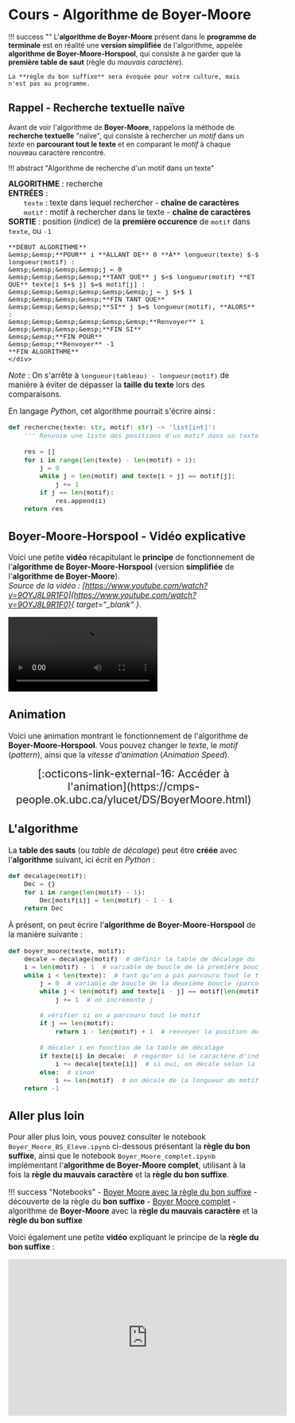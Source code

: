 # Cours - Algorithme de Boyer-Moore

!!! success ""
    L'**algorithme de Boyer-Moore** présent dans le **programme de terminale** est en réalité une **version simplifiée** de l'algorithme, appelée **algorithme de Boyer-Moore-Horspool**, qui consiste à ne garder que la **première table de saut** (règle du *mauvais caractère*).

    La **règle du bon suffixe** sera évoquée pour votre culture, mais n'est pas au programme.

## Rappel - Recherche textuelle naïve

Avant de voir l'algorithme de **Boyer-Moore**, rappelons la méthode de **recherche textuelle** "naïve", qui consiste à rechercher un *motif* dans un *texte* en **parcourant tout le texte** et en comparant le *motif* à chaque nouveau caractère rencontré.

!!! abstract "Algorithme de recherche d'un motif dans un texte"
    <div style="font-size:1.1em">
    **ALGORITHME** : recherche  
    **ENTRÉES** :  
    &emsp;&emsp;`texte` : texte dans lequel rechercher - **chaîne de caractères**  
    &emsp;&emsp;`motif` : motif à rechercher dans le texte - **chaîne de caractères**  
    **SORTIE** : position (*indice*) de la **première occurence** de `motif` dans `texte`, ou `-1`

    **DÉBUT ALGORITHME**  
    &emsp;&emsp;**POUR** i **ALLANT DE** 0 **À** longueur(texte) $-$ longueur(motif) :  
    &emsp;&emsp;&emsp;&emsp;j ← 0  
    &emsp;&emsp;&emsp;&emsp;**TANT QUE** j $<$ longueur(motif) **ET QUE** texte[i $+$ j] $=$ motif[j] :    
    &emsp;&emsp;&emsp;&emsp;&emsp;&emsp;j ← j $+$ 1  
    &emsp;&emsp;&emsp;&emsp;**FIN TANT QUE**  
    &emsp;&emsp;&emsp;&emsp;**SI** j $=$ longueur(motif), **ALORS** :  
    &emsp;&emsp;&emsp;&emsp;&emsp;&emsp;**Renvoyer** i  
    &emsp;&emsp;&emsp;&emsp;**FIN SI**  
    &emsp;&emsp;**FIN POUR**  
    &emsp;&emsp;**Renvoyer** -1  
    **FIN ALGORITHME**
    </div>

*Note* : On s'arrête à `longueur(tableau) - longueur(motif)` de manière à éviter de dépasser la **taille du texte** lors des comparaisons.

En langage *Python*, cet algorithme pourrait s'écrire ainsi :

```python
def recherche(texte: str, motif: str) -> 'list[int]':
    ''' Renvoie une liste des positions d'un motif dans un texte. '''
    
    res = []
    for i in range(len(texte) - len(motif) + 1):
        j = 0
        while j < len(motif) and texte[i + j] == motif[j]:
            j += 1
        if j == len(motif):
            res.append(i)
    return res
```

## Boyer-Moore-Horspool - Vidéo explicative

Voici une petite **vidéo** récapitulant le **principe** de fonctionnement de l'**algorithme de Boyer-Moore-Horspool** (version **simplifiée** de l'**algorithme de Boyer-Moore**).  
*Source de la vidéo : [https://www.youtube.com/watch?v=9OYJ8L9R1F0](https://www.youtube.com/watch?v=9OYJ8L9R1F0){ target="_blank" }*.

![type:video](src/video_BMH.mp4)

## Animation

Voici une animation montrant le fonctionnement de l'algorithme de **Boyer-Moore-Horspool**.
Vous pouvez changer le *texte*, le *motif* (*pattern*), ainsi que la *vitesse d'animation* (*Animation Speed*).

<center style="font-size: 1.4em">
[:octicons-link-external-16: Accéder à l'animation](https://cmps-people.ok.ubc.ca/ylucet/DS/BoyerMoore.html)
</center>

## L'algorithme

La **table des sauts** (ou *table de décalage*) peut être **créée** avec l'**algorithme** suivant, ici écrit en *Python* :

```python
def decalage(motif):
    Dec = {}
    for i in range(len(motif) - 1):
        Dec[motif[i]] = len(motif) - 1 - i
    return Dec
```

À présent, on peut écrire l'**algorithme de Boyer-Moore-Horspool** de la manière suivante :

```python
def boyer_moore(texte, motif):
    decale = decalage(motif)  # définir la table de décalage du motif
    i = len(motif) - 1  # variable de boucle de la première boucle (parcours du texte)
    while i < len(texte):  # tant qu'on a pas parcouru tout le texte
        j = 0  # variable de boucle de la deuxième boucle (parcours du motif)
        while j < len(motif) and texte[i - j] == motif[len(motif) - 1 - j]:  # tant qu'on a pas parcouru tout le motif et que les caractères correspondent
            j += 1  # on incrémente j

        # vérifier si on a parcouru tout le motif
        if j == len(motif):
            return i - len(motif) + 1  # renvoyer la position du motif dans le texte
        
        # décaler i en fonction de la table de décalage
        if texte[i] in decale:  # regarder si le caractère d'indice i du texte est dans le motif
            i += decale[texte[i]]  # si oui, on décale selon la valeur stockée dans la table de décalage
        else:  # sinon
            i += len(motif)  # on décale de la longueur du motif
    return -1
```

## Aller plus loin

Pour aller plus loin, vous pouvez consulter le notebook `Boyer_Moore_BS_Eleve.ipynb` ci-dessous présentant la **règle du bon suffixe**, ainsi que le notebook `Boyer_Moore_complet.ipynb` implémentant l'**algorithme de Boyer-Moore complet**, utilisant à la fois la **règle du mauvais caractère** et la **règle du bon suffixe**.

!!! success "Notebooks"
    - [Boyer Moore avec la règle du bon suffixe](https://capytale2.ac-paris.fr/web/c/c676-5756802) - découverte de la règle du **bon suffixe**
    - [Boyer Moore complet](https://capytale2.ac-paris.fr/web/c/f0a8-5756846) - algorithme de **Boyer-Moore** avec la **règle du mauvais caractère** et la **règle du bon suffixe**

Voici également une petite **vidéo** expliquant le principe de la **règle du bon suffixe** :

<iframe width="560" height="315" src="https://www.youtube.com/embed/YGejqMcfu98?si=GYhF6-mvBowpg-j1" title="YouTube video player" frameborder="0" allow="accelerometer; autoplay; clipboard-write; encrypted-media; gyroscope; picture-in-picture; web-share" referrerpolicy="strict-origin-when-cross-origin" allowfullscreen></iframe>